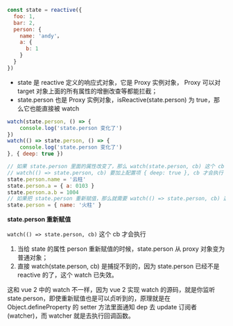```js
const state = reactive({
  foo: 1,
  bar: 2,
  person: {
    name: 'andy'，
    a: {
      b: 1
    }
  }
})
```

- state 是 reactive 定义的响应式对象，它是 Proxy 实例对象， Proxy 可以对 target 对象上面的所有属性的增删改查等都能拦截；
- state.person 也是 Proxy 实例对象，isReactive(state.person) 为 true，那么它也能直接被 watch

```js
watch(state.person, () => {
    console.log('state.person 变化了')
})
watch(() => state.person, () => {
    console.log('state.person 变化了')
}, { deep: true })

// 如果 state.person 里面的属性改变了，那么 watch(state.person, cb) 这个 cb 会执行，因为 reactive 定义的响应式对象是强制开启 deep: true
// watch(() => state.person, cb) 要加上配置项 { deep: true }, cb 才会执行
state.person.name = '云柱'
state.person.a = { a: 0103 }
state.person.a.b = 1004
// 如果把 state.person 重新赋值，那么就需要 watch(() => state.person, cb) 这个 cb 才会执行
state.person = { name: '火柱' }
```

**state.person 重新赋值**

`watch(() => state.person, cb)` 这个 cb 才会执行

1. 当给 state 的属性 person 重新赋值的时候，state.person 从 proxy 对象变为 普通对象；
2. 直接 watch(state.person, cb) 是捕捉不到的，因为 state.person 已经不是 reactive 的了，这个 watch 已失效。

这和  vue 2 中的 watch 不一样，因为 vue 2 实现 watch 的源码，就是你监听 state.person，即使重新赋值也是可以贞听到的，原理就是在 Object.defineProperty 的 setter 方法里面通知 dep 去 update 订阅者(watcher)，而 watcher 就是去执行回调函数。